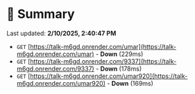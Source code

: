 # 📖 Summary
Last updated: **2/10/2025, 2:40:47 PM**

- `GET` [https://talk-m6gd.onrender.com/umar](https://talk-m6gd.onrender.com/umar) - **Down** (229ms)
- `GET` [https://talk-m6gd.onrender.com/9337](https://talk-m6gd.onrender.com/9337) - **Down** (178ms)
- `GET` [https://talk-m6gd.onrender.com/umar920](https://talk-m6gd.onrender.com/umar920) - **Down** (169ms)
